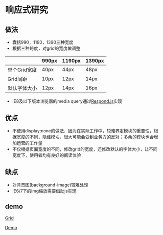 # 响应式研究

## 做法
* 囊括990，1190，1390三种宽度
* 根据三种跨度，对grid的宽度做调整

<table>
	<thead>
		<th></th>
		<th>990px</th>
		<th>1190px</th>
		<th>1390px</th>
	</thead>
	<tbody>
    	<tr>
        	<td>单个Grid宽度</td>
        	<td>40px</td>
	        <td>44px</td>
    	    <td>48px</td>
	    </tr>
    	<tr>
        	<td>Grid间距</td>
	        <td>10px</td>
    	    <td>12px</td>
        	<td>14px</td>
	    </tr>
	    <tr>
        	<td>默认字体大小</td>
	        <td>12px</td>
    	    <td>14px</td>
        	<td>16px</td>
	    </tr>
    </tbody>
</table>

* IE8及以下版本浏览器的media query通过[Respond.js](https://github.com/scottjehl/Respond)实现

## 优点
* 不使用display:none的做法，因为在实际工作中，较难界定模块的重要性，根据宽度的不同，隐藏模块，很大可能会受到业务方的反对；多余的模块也会增加运营的工作量
* 不仅根据页面宽度的不同，修改grid的宽度，还修改默认的字体大小，让不同宽度下，使用者均有良好的阅读体验

## 缺点
* 对背景图(background-image)较难处理
* IE6/7下的img缩放需要借助js实现


## demo
[Grid](http://sjpsega.github.io/responsive-demo/html/grid.html)

[Demo](http://sjpsega.github.io/responsive-demo/html/demo.html)